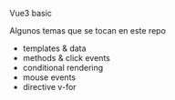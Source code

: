 Vue3 basic

Algunos temas que se tocan en este repo

* templates & data
* methods & click events
* conditional rendering
* mouse events
* directive v-for